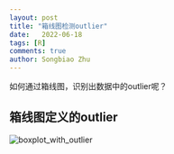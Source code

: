 ```yaml
---
layout: post
title: "箱线图检测outlier"
date:   2022-06-18
tags: [R]
comments: true
author: Songbiao Zhu
---
```


如何通过箱线图，识别出数据中的outlier呢？

<!-- more -->
## 箱线图定义的outlier

![boxplot_with_outlier](https://www.researchgate.net/publication/318986284/figure/fig1/AS:525404105646080@1502277508250/Boxplot-with-outliers-The-upper-and-lower-fences-represent-values-more-and-less-than.png)